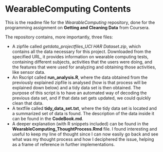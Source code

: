 # WearableComputing Contents

This is the readme file for the *WearableComputing* repository, done for the programming assignment on **Getting and Cleaning Data** from Coursera.

The repository contains, more importantly, three files:  
-  A zipfile called *getdata_projectfiles_UCI HAR Dataset.zip*, which contains all the data necessary for this project. Downloaded from the specified URL, it provides information on wearable computing tests, containing different subjects, activities that the users were doing, and the features that were used for analyzing and obtaining those activities, like sensor data.  
-  An Rscript called **run_analysis.R**, where the data obtained from the previously explained zipfile is analysed (how is that process will be explained down below) and a tidy data set is then obtained. The purpose of this script is to have an automated way of decoding the previous data set, and if that data set gets updated, we could quickly clean that data.  
-  A textfile called **tidy_data_set.txt**, where the tidy data set is located and a summarized set of data is found. The description of the data inside it can be found in the **CodeBook.md**.
-  A deeper explanation (with R snippets included) can be found in the **WearableComputing_ThoughtProcess.Rmd** file. I found interesting and useful to keep my line of thought since I can now easily go back and see what was my thought process and how I deciphered the issue, helping as a frame of reference in further implementations.


